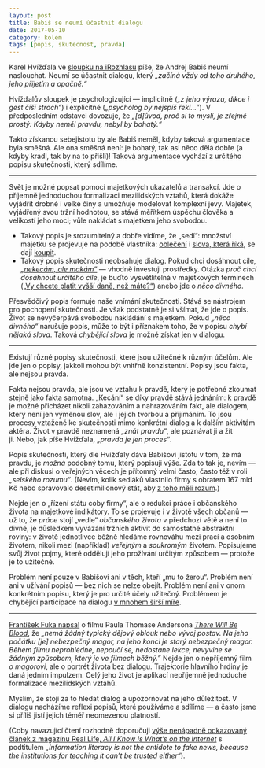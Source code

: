 ```yaml
---
layout: post
title: Babiš se neumí účastnit dialogu
date: 2017-05-10
category: kolem
tags: [popis, skutecnost, pravda]
---
```

Karel Hvížďala ve [sloupku na iRozhlasu][sloupek] píše, že Andrej Babiš neumí naslouchat. Neumí se účastnit dialogu, který *„začíná vždy od toho druhého, jeho přijetím a opačně.“* 

Hvížďalův sloupek je psychologizující — implicitně (*„z jeho výrazu, dikce i gest čiší strach“*) i explicitně (*„psycholog by nejspíš řekl…”*). V předposledním odstavci dovozuje, že *„[d]ůvod, proč si to myslí, je zřejmě prostý: Kdyby neměl pravdu, nebyl by bohatý.“*

Takto získanou sebejistotu by ale Babiš neměl, kdyby taková argumentace byla směšná. Ale ona směšná není: je bohatý, tak asi něco dělá dobře (a kdyby kradl, tak by na to přišli)! Taková argumentace vychází z určitého popisu skutečnosti, který sdílíme.

***

Svět je možné popsat pomocí majetkových ukazatelů a transakcí. Jde o příjemně jednoduchou formalizaci mezilidských vztahů, která dokáže vyjádřit drobné i velké činy a umožňuje modelovat komplexní jevy. Majetek, vyjádřený svou tržní hodnotou, se stává měřítkem úspěchu člověka a velikostí jeho moci; vůle nakládat s majetkem jeho svobodou.

- Takový popis je srozumitelný a dobře vidíme, že „sedí“: množství majetku se projevuje na podobě vlastníka: [oblečení][] i [slova, která říká][best-words], se dají [koupit][prchal]. 
- Takový popis skutečnosti neobsahuje dialog. Pokud chci dosáhnout cíle, [*„nekecám, ale makám”*][nekecame] — vhodně investuji prostředky. Otázka *proč chci dosáhnout určitého cíle*, je buďto vysvětlitelná v majetkových termínech ([„Vy chcete platit vyšší daně, než máte?“][vyssi-dane]) anebo jde o *něco divného*.

Přesvědčivý popis formuje naše vnímání skutečnosti. Stává se nástrojem pro pochopení skutečnosti. Je však podstatné je si všímat, že jde o popis. Život se nevyčerpává svobodou nakládání s majetkem. Pokud *„něco divného“* narušuje popis, může to být i příznakem toho, že v popisu *chybí nějaká slova*. Taková *chybějící slova* je možné získat jen v dialogu.

***

Existují různé popisy skutečnosti, které jsou užitečné k různým účelům. Ale jde jen o popisy, jakkoli mohou být vnitřně konzistentní. Popisy jsou fakta, ale nejsou pravda.

Fakta nejsou pravda, ale jsou ve vztahu k pravdě, který je potřebné zkoumat stejně jako fakta samotná. „Kecání“ se díky pravdě stává jednáním: k pravdě je možné přicházet nikoli zahazováním a nahrazováním fakt, ale dialogem, který není jen výměnou slov, ale i jejich tvorbou a přijímáním. To jsou procesy vztažené ke skutečnosti mimo konkrétní dialog a k dalším aktivitám aktéra. Život v pravdě neznamená *„znát pravdu“*, ale poznávat ji a žít ji. Nebo, jak píše Hvížďala, *„pravda je jen proces“*.

Popis skutečnosti, který dle Hvížďaly dává Babišovi jistotu v tom, že má pravdu, je *možná* podobný tomu, který popisuji výše. Zda to tak je, nevím — ale při diskusi o veřejných věcech je přítomný velmi často; často též v roli *„selského rozumu“*. (Nevím, kolik sedláků vlastnilo firmy s obratem 167 mld Kč nebo spravovalo desetimilionový stát, aby [z toho měli rozum][rozum].)

Nejde jen o „řízení státu coby firmy“, ale o redukci práce i občanského života na majetkové indikátory. To se projevuje i v životě všech občanů — už to, že *práce* stojí „vedle“ *občanského života* v předchozí větě a není to divné, je důsledkem vyvázání tržních aktivit do samostatné abstraktní roviny: v životě jednotlivce běžně hledáme rovnováhu mezi prací a osobním životem, nikoli mezi (například) *veřejným* a *soukromým* životem. Popisujeme svůj život pojmy, které oddělují jeho prožívání určitým způsobem — protože je to užitečné.

Problém není pouze v Babišovi ani v těch, kteří „mu to žerou“. Problém není ani v užívání popisů — bez nich se nelze obejít. Problém není ani v onom konkrétním popisu, který je pro určité účely užitečný. Problémem je chybějící participace na dialogu [v mnohem širší míře][dialog].

***

[František Fuka napsal][fuka] o filmu Paula Thomase Andersona [*There Will Be Blood*][twbb], že *„nemá žádný typický dějový oblouk nebo vývoj postav. Na jeho počátku [je] nebezpečný magor, na jeho konci je starý nebezpečný magor. Během filmu neprohlédne, nepoučí se, nedostane lekce, nevyvine se žádným způsobem, který je ve filmech běžný.”* Nejde jen o nepříjemný film *o magorovi*, ale o portrét života bez dialogu. Trajektorie hlavního hrdiny je daná jedním impulzem. Celý jeho život je aplikací nepříjemně jednoduché formalizace mezilidských vztahů.

Myslím, že stojí za to hledat dialog a upozorňovat na jeho důležitost. V dialogu nacházíme reflexi popisů, které používáme a sdílíme — a často jsme si příliš jistí jejich téměř neomezenou platností.

(Coby navazující čtení rozhodně doporučuji [výše nenápadně odkazovaný článek z magazínu Real Life, *All I Know Is What’s on the Internet*][dialog] s podtitulem *„Information literacy is not the antidote to fake news, because the institutions for teaching it can’t be trusted either“*).

[sloupek]: https://www.irozhlas.cz/zpravy-domov/karel-hvizdala-babisova-zivotni-strategie_1705092143_jra
[twbb]: https://en.wikipedia.org/wiki/There_Will_Be_Blood
[oblečení]: http://www.lidovky.cz/satnik-ceskych-politiku-lepsi-se-ale-stale-je-to-bida-f9m-/design.aspx?c=A140317_090647_ln-bydleni_toh
[prchal]: https://cs.wikipedia.org/wiki/Marek_Prchal
[vyssi-dane]: http://www.ceskatelevize.cz/ct24/domaci/2110265-komu-prospeje-todle-kampan-komu-interview-ct24-s-andrejem-babisem
[best-words]: https://www.youtube.com/watch?v=7UIE_MRAhEA
[fuka]: http://www.fffilm.name/2008/03/na-krev-there-will-be-blood-80.html
[rozum]: https://medium.com/@endlife/mysl%C3%ADm-že-rozum%C3%ADm-tvé-myšlence-jen-mus%C3%ADm-rozporovat-tvou-formulaci-protože-je-zaváděj%C3%ADc%C3%AD-dc6ded0d2b7c
[dialog]: http://reallifemag.com/all-i-know-is-whats-on-the-internet/
[nekecame]: https://www.google.cz/search?q=nekec%C3%A1me+mak%C3%A1me
